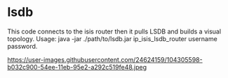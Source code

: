 # lsdb
This code connects to the isis router then it pulls LSDB and builds a visual topology.
Usage: java -jar ./path/to/lsdb.jar ip_isis_lsdb_router username password.

https://user-images.githubusercontent.com/24624159/104305598-b032c900-54ee-11eb-95e2-a292c519fe48.jpeg
